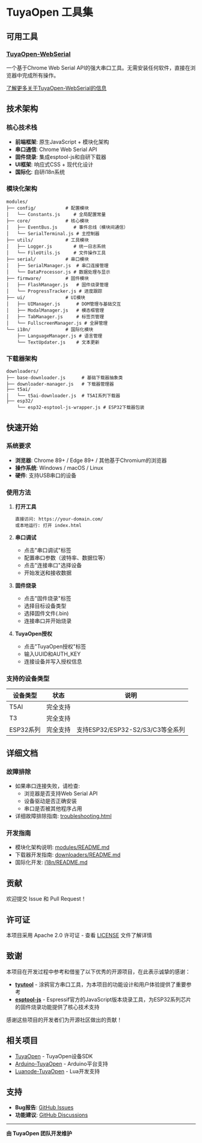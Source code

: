 # TuyaOpen 工具集

## 可用工具

### [TuyaOpen-WebSerial](WEBSERIAL_zh.md)

一个基于Chrome Web Serial API的强大串口工具。无需安装任何软件，直接在浏览器中完成所有操作。

[了解更多关于TuyaOpen-WebSerial的信息](WEBSERIAL_zh.md)

## 技术架构

### 核心技术栈
- **前端框架**: 原生JavaScript + 模块化架构
- **串口通信**: Chrome Web Serial API
- **固件烧录**: 集成esptool-js和自研下载器
- **UI框架**: 响应式CSS + 现代化设计
- **国际化**: 自研i18n系统

### 模块化架构
```
modules/
├── config/           # 配置模块
│   └── Constants.js     # 全局配置常量
├── core/             # 核心模块
│   ├── EventBus.js      # 事件总线（模块间通信）
│   └── SerialTerminal.js # 主控制器
├── utils/            # 工具模块
│   ├── Logger.js        # 统一日志系统
│   └── FileUtils.js     # 文件操作工具
├── serial/           # 串口模块
│   ├── SerialManager.js  # 串口连接管理
│   └── DataProcessor.js # 数据处理与显示
├── firmware/         # 固件模块
│   ├── FlashManager.js   # 固件烧录管理
│   └── ProgressTracker.js # 进度跟踪
├── ui/               # UI模块
│   ├── UIManager.js      # DOM管理与基础交互
│   ├── ModalManager.js   # 模态框管理
│   ├── TabManager.js     # 标签页管理
│   └── FullscreenManager.js # 全屏管理
└── i18n/             # 国际化模块
    ├── LanguageManager.js # 语言管理
    └── TextUpdater.js    # 文本更新
```

### 下载器架构
```
downloaders/
├── base-downloader.js      # 基础下载器抽象类
├── downloader-manager.js   # 下载器管理器
├── t5ai/
│   └── t5ai-downloader.js  # T5AI系列下载器
├── esp32/
    └── esp32-esptool-js-wrapper.js # ESP32下载器包装
```

## 快速开始

### 系统要求
- **浏览器**: Chrome 89+ / Edge 89+ / 其他基于Chromium的浏览器
- **操作系统**: Windows / macOS / Linux
- **硬件**: 支持USB串口的设备

### 使用方法

1. **打开工具**
   ```
   直接访问: https://your-domain.com/
   或本地运行: 打开 index.html
   ```

2. **串口调试**
   - 点击"串口调试"标签
   - 配置串口参数（波特率、数据位等）
   - 点击"连接串口"选择设备
   - 开始发送和接收数据

3. **固件烧录**
   - 点击"固件烧录"标签
   - 选择目标设备类型
   - 选择固件文件(.bin)
   - 连接串口并开始烧录

4. **TuyaOpen授权**
   - 点击"TuyaOpen授权"标签
   - 输入UUID和AUTH_KEY
   - 连接设备并写入授权信息

### 支持的设备类型

| 设备类型 | 状态 | 说明 |
|---------|------|------|
| T5AI | 完全支持 |  |
| T3 | 完全支持 |  |
| ESP32系列 | 完全支持 | 支持ESP32/ESP32-S2/S3/C3等全系列 |


## 详细文档

### 故障排除
- 如果串口连接失败，请检查:
  - 浏览器是否支持Web Serial API
  - 设备驱动是否正确安装
  - 串口是否被其他程序占用
- 详细故障排除指南: [troubleshooting.html](troubleshooting.html)

### 开发指南
- 模块化架构说明: [modules/README.md](modules/README.md)
- 下载器开发指南: [downloaders/README.md](downloaders/README.md)
- 国际化开发: [i18n/README.md](i18n/README.md)

## 贡献

欢迎提交 Issue 和 Pull Request！

## 许可证

本项目采用 Apache 2.0 许可证 - 查看 [LICENSE](LICENSE) 文件了解详情

## 致谢

本项目在开发过程中参考和借鉴了以下优秀的开源项目，在此表示诚挚的感谢：

- **[tyutool](https://github.com/tuya/tyutool)** - 涂鸦官方串口工具，为本项目的功能设计和用户体验提供了重要参考
- **[esptool-js](https://github.com/espressif/esptool-js)** - Espressif官方的JavaScript版本烧录工具，为ESP32系列芯片的固件烧录功能提供了核心技术支持

感谢这些项目的开发者们为开源社区做出的贡献！

## 相关项目

- [TuyaOpen](https://github.com/tuya/tuya-open-sdk-for-device) - TuyaOpen设备SDK
- [Arduino-TuyaOpen](https://github.com/tuya/arduino-tuyaopen) - Arduino平台支持
- [Luanode-TuyaOpen](https://github.com/tuya/luanode-tuyaopen) - Lua开发支持


## 支持

- **Bug报告**: [GitHub Issues](https://github.com/Tuya/TuyaOpen-Tools/issues)
- **功能建议**: [GitHub Discussions](https://github.com/Tuya/TuyaOpen-Tools/discussions)

---

**由 TuyaOpen 团队开发维护**

